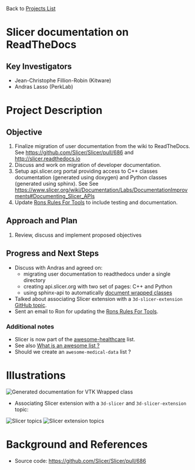 Back to [Projects List](../../README.md#ProjectsList)

# Slicer documentation on ReadTheDocs

## Key Investigators

- Jean-Christophe Fillion-Robin (Kitware)
- Andras Lasso (PerkLab)

# Project Description

## Objective

1. Finalize migration of user documentation from the wiki to ReadTheDocs. See https://github.com/Slicer/Slicer/pull/686 and http://slicer.readthedocs.io
1. Discuss and work on migration of developer documentation.
1. Setup api.slicer.org portal providing access to C++ classes documentation (generated using doxygen) and Python classes (generated using sphinx). See See https://www.slicer.org/wiki/Documentation/Labs/DocumentationImprovments#Documenting_Slicer_APIs
1. Update [Rons Rules For Tools](https://www.slicer.org/wiki/Documentation-Rons-Rules-For-Tools) to  include testing and documentation.

## Approach and Plan

1. Review, discuss and implement proposed objectives

## Progress and Next Steps

<!--Describe progress and next steps in a few bullet points as you are making progress.-->

- Discuss with Andras and agreed on:
  - migrating user documentation to readthedocs under a single directory
  - creating api.slicer.org with two set of pages: C++ and Python
  - using sphinx-api to automatically [document wrapped classes](https://www.slicer.org/wiki/Documentation/Labs/DocumentationImprovments#Documenting_Slicer_APIs)
- Talked about associating Slicer extension with a `3d-slicer-extension` [GitHub topic](https://github.com/blog/2309-introducing-topics).
- Sent an email to Ron for updating the [Rons Rules For Tools](https://www.slicer.org/wiki/Documentation-Rons-Rules-For-Tools).

### Additional notes

- Slicer is now part of the [awesome-healthcare](https://github.com/kakoni/awesome-healthcare#imaging) list.
- See also [What is an awesome list ?](https://github.com/sindresorhus/awesome/blob/master/awesome.md)
- Should we create an `awesome-medical-data` list ?

# Illustrations

<!--Add pictures and links to videos that demonstrate what has been accomplished.-->

![Generated documentation for VTK Wrapped class](https://www.slicer.org/w/images/thumb/f/f5/Rtd-vtk-python-wrapped.png/701px-Rtd-vtk-python-wrapped.png)

* Associating Slicer extension with a `3d-slicer` and `3d-slicer-extension` topic:

![Slicer topics](slicer-github-banner.png)
![Slicer extension topics](extension-topic.png)


# Background and References

<!--Use this space for information that may help people better understand your project, like links to papers, source code, or data.-->

- Source code: https://github.com/Slicer/Slicer/pull/686
